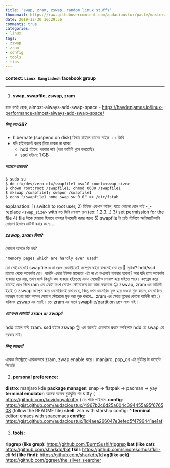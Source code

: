 ```yaml
---
title: 'swap, zram, zswap, random linux stuffs'
thumbnail: https://raw.githubusercontent.com/audacioustux/paste/master/Screenshot_20200204_013440.png
date: 2019-12-30 10:29:56
comments: true
categories:
- linux
tags:
- zswap
- zram
- config
- tools
- tips
---
```


#### **context**: `Linux Bangladesh` facebook group

---

1. #### **swap, swapfile, zswap, zram**
র‍্যাম যতই হোক, almost-always-add-swap-space - https://haydenjames.io/linux-performance-almost-always-add-swap-space/

##### **কিন্তু কত GB?**
* hibernate (suspend on disk) ফিচার চাইলে র‍্যামের সাইজ + ১ জিবি
* যদি হাইবারনেট করার চিন্তা ভাবনা না থাকে:
    - hdd হইলে: দরকার নাই (পরে কাহিনী খুলে বলতেছি)
    - ssd হইলে: 1 GB

##### **ক্যামনে বানাবো?**
```
$ sudo su
$ dd if=/dev/zero of=/swapfile1 bs=1G count=<swap_size>
$ chown root:root /swapfile1; chmod 0600 /swapfile1
$ mkswap /swapfile1; swapon /swapfile1
$ echo "/swapfile1 none swap sw 0 0" >> /etc/fstab
```
explanation: 1) switch to root user, 2) হিউজ একখান ফাইল, যাতে কোনো হোল নাই -_- replace `<swap_size>` with যত জিবি সোয়াপ চান (ex: 1,2,3...) 3) set permission for the file 4) file টাকে সোয়াপ হিসাবে ব্যবহার উপযোগী করার জন্যে 5) swapfile টা প্রতি স্টার্টাপে অটোম্যাটিকালি সোয়াপ হিসাবে মাউন্ট করার জন্যে...

##### zswap, zram কিতা?
সোয়াপ আসলে কি হয়? 

    "memory pages which are hardly ever used" 

তো সেই মেমোরি swapfile এ না রেখে মেমোরীতেই কম্প্রেস কইরা রাখলেই তো হয় 🤔 সুবিধা? hdd/ssd র‍্যামের থেকে অনেকটা স্লো। হার্ডলি এভার ইউজ্ড মানেতো এই না যে কখনোই ব্যবহার হবেনা? আর যদি র‍্যাম অনেকটা ব্যবহার হয়ে যায়, তখন যাস্ট কিছুটা কম ব্যবহার হইতেছে এমন মেমোরীও সোয়াপ হয়ে যাইতে পারে। কম্প্রেস করে র‍্যামেই রেখে দিলে ram এর একটা অংশ সোয়াপ স্টোরেজের মত কাজ করতেছে 😌 zswap, zram এর কাহিনী ইহাই :) 
zswap কম্প্রেস করে মেমোরিতেই রাখতেছে, কিন্তু যখন মেমোরিও ফুল হয়ে যাওয়া শুরু করবে, মেমোরিতে কম্প্রেস হওয়া ডাটা আসল সোয়াপ স্টোরেজে মুভ করা শুরু করবে... 
zram এর ক্ষেত্রে মুভের কোনো কাহিনী নাই :) বাকিসব zswap এর মতই। তো zram এর সাথে swapfile/partition রেখে লাভ নাই।

##### **তো কখন কোনটা? zram or zwap?**
hdd হইলে যাস্ট zram. ssd হইলে zswap 👌
এর জন্যেই একেবারে প্রথমে বলছিলাম hdd তে swap এর দরকার নাই।

##### **কিন্তু ক্যামনে?**
একেক ডিস্ট্রোতে একেকভাবে zram, zwap enable করে। manjaro, pop_os এই দুইটার টা কমেন্টে দিতেছি

2. #### **personal preference:**
**distro**: manjaro kde
**package manager**: snap -> flatpak -> pacman -> yay
**terminal emulator**: অনেক অনেক ঘুরাঘুরির পর kitty ( https://github.com/kovidgoyal/kitty ) তে শান্তি পাইলাম.
**config**: https://gist.github.com/audacioustux/4967b2c6d25a004c394455a95f676508 (follow the README file)
**shell**: zsh with starship config: ^
**terminal** editor: emacs with spacemacs
**config**: https://gist.github.com/audacioustux/1d4aea266047e3efec5f4796441ae1af

3. #### **tools:**
**ripgrep (like grep)**: https://github.com/BurntSushi/ripgrep
**bat (like cat)**: https://github.com/sharkdp/bat
**fkill**: https://github.com/sindresorhus/fkill-cli
**fd (like find)**: https://github.com/sharkdp/fd
**ag(like ack)**: https://github.com/ggreer/the_silver_searcher